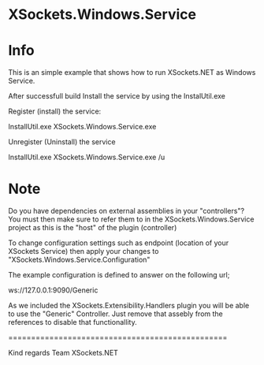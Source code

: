 XSockets.Windows.Service
========================

# Info

This is an simple example that shows how to run XSockets.NET as Windows Service.  

After successfull build Install the service by using the InstalUtil.exe

Register (install) the service:

InstallUtil.exe XSockets.Windows.Service.exe

Unregister (Uninstall) the service

InstallUtil.exe XSockets.Windows.Service.exe /u



# Note

Do you have dependencies on external assemblies in your "controllers"?
You must then make sure to refer them to in the XSockets.Windows.Service 
project as this is the "host" of the plugin (controller)

To change configuration settings such as endpoint (location of your XSockets Service)
then apply your changes to "XSockets.Windows.Service.Configuration"

The example configuration is defined to answer on the following url;

ws://127.0.0.1:9090/Generic

As we included the XSockets.Extensibility.Handlers plugin you will be able
to use the "Generic" Controller.   Just remove that assebly from the references to disable that functionallity.

================================================


Kind regards
	Team XSockets.NET